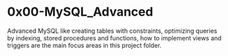 # 0x00-MySQL_Advanced
Advanced MySQL like creating tables with constraints, optimizing queries by indexing,
stored procedures and functions, how to implement views and triggers are the main focus areas in
this project folder.
